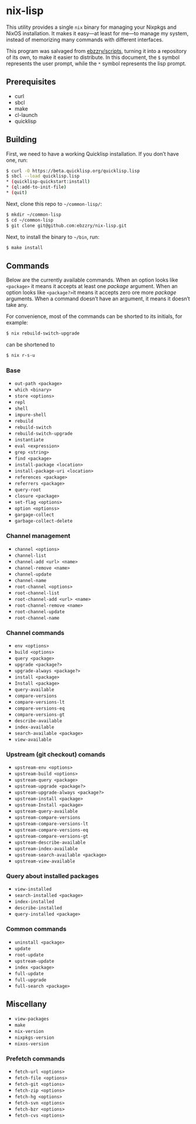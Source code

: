 nix-lisp
========

This utility provides a single `nix` binary for managing your Nixpkgs and NixOS installation. It makes it
easy—at least for me—to manage my system, instead of memorizing many commands with different
interfaces.

This program was salvaged from [ebzzry/scripts](https://github.com/ebzzry/scripts), turning it into
a repository of its own, to make it easier to distribute. In this document, the `$` symbol
represents the user prompt, while the `*` symbol represents the lisp prompt.


Prerequisites
-------------

- curl
- sbcl
- make
- cl-launch
- quicklisp


Building
--------

First, we need to have a working Quicklisp installation. If you don’t have one, run:

```bash
$ curl -O https://beta.quicklisp.org/quicklisp.lisp
$ sbcl --load quicklisp.lisp
* (quicklisp-quickstart:install)
* (ql:add-to-init-file)
* (quit)
```

Next, clone this repo to `~/common-lisp/`:

```bash
$ mkdir ~/common-lisp
$ cd ~/common-lisp
$ git clone git@github.com:ebzzry/nix-lisp.git
```

Next, to install the binary to `~/bin`, run:

```bash
$ make install
```


Commands
--------

Below are the currently available commands. When an option looks like `<package>` it means it
accepts at least one *package* argument. When an option looks like `<package?>`it means it accepts
zero ore more *package* arguments. When a command doesn’t have an argument, it means it doesn’t take
any.

For convenience, most of the commands can be shorted to its initials, for example:

```bash
$ nix rebuild-switch-upgrade
```

can be shortened to

```bash
$ nix r-s-u
```

### Base

- `out-path <package>`
- `which <binary>`
- `store <options>`
- `repl`
- `shell`
- `impure-shell`
- `rebuild`
- `rebuild-switch`
- `rebuild-switch-upgrade`
- `instantiate`
- `eval <expression>`
- `grep <string>`
- `find <package>`
- `install-package <location>`
- `install-package-uri <location>`
- `references <package>`
- `referrers <package>`
- `query-root`
- `closure <package>`
- `set-flag <options>`
- `option <optionss>`
- `gargage-collect`
- `garbage-collect-delete`


### Channel management

- `channel <options>`
- `channel-list`
- `channel-add <url> <name>`
- `channel-remove <name>`
- `channel-update`
- `channel-name`
- `root-channel <options>`
- `root-channel-list`
- `root-channel-add <url> <name>`
- `root-channel-remove <name>`
- `root-channel-update`
- `root-channel-name`


### Channel commands

- `env <options>`
- `build <options>`
- `query <package>`
- `upgrade <package?>`
- `upgrade-always <package?>`
- `install <package>`
- `Install <package>`
- `query-available`
- `compare-versions`
- `compare-versions-lt`
- `compare-versions-eq`
- `compare-versions-gt`
- `describe-available`
- `index-available`
- `search-available <package>`
- `view-available`

### Upstream (git checkout) comands

- `upstream-env <options>`
- `upstream-build <options>`
- `upstream-query <package>`
- `upstream-upgrade <package?>`
- `upstream-upgrade-always <package?>`
- `upstream-install <package>`
- `upstream-Install <package>`
- `upstream-query-available`
- `upstream-compare-versions`
- `upstream-compare-versions-lt`
- `upstream-compare-versions-eq`
- `upstream-compare-versions-gt`
- `upstream-describe-available`
- `upstream-index-available`
- `upstream-search-available <package>`
- `upstream-view-available`


### Query about installed packages

- `view-installed`
- `search-installed <package>`
- `index-installed`
- `describe-installed`
- `query-installed <package>`


### Common commands

- `uninstall <package>`
- `update`
- `root-update`
- `upstream-update`
- `index <package>`
- `full-update`
- `full-upgrade`
- `full-search <package>`


## Miscellany

- `view-packages`
- `make`
- `nix-version`
- `nixpkgs-version`
- `nixos-version`


### Prefetch commands

- `fetch-url <options>`
- `fetch-file <options>`
- `fetch-git <options>`
- `fetch-zip <options>`
- `fetch-hg <options>`
- `fetch-svn <options>`
- `fetch-bzr <options>`
- `fetch-cvs <options>`
